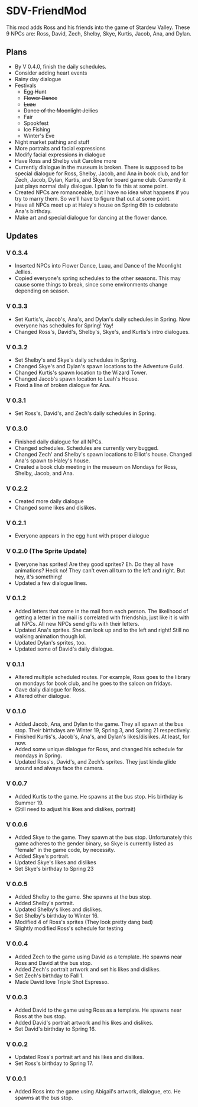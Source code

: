 # SDV-FriendMod
This mod adds Ross and his friends into the game of Stardew Valley. These 9 NPCs are: Ross, David, Zech, Shelby, Skye, Kurtis, Jacob, Ana, and Dylan.

## Plans
* By V 0.4.0, finish the daily schedules.
* Consider adding heart events
* Rainy day dialogue
* Festivals
    * ~~Egg Hunt~~
    * ~~Flower Dance~~
    * ~~Luau~~
    * ~~Dance of the Moonlight Jellies~~
    * Fair
    * Spookfest
    * Ice Fishing
    * Winter's Eve
* Night market pathing and stuff
* More portraits and facial expressions
* Modify facial expressions in dialogue
* Have Ross and Shelby visit Caroline more
* Currently dialogue in the museum is broken. There is supposed to be special dialogue for Ross, Shelby, Jacob, and Ana in book club, and for Zech, Jacob, Dylan, Kurtis, and Skye for board game club. Currently it just plays normal daily dialogue. I plan to fix this at some point.
* Created NPCs are romanceable, but I have no idea what happens if you try to marry them. So we'll have to figure that out at some point.
* Have all NPCs meet up at Haley's house on Spring 6th to celebrate Ana's birthday.
* Make art and special dialogue for dancing at the flower dance.

## Updates

### V 0.3.4
* Inserted NPCs into Flower Dance, Luau, and Dance of the Moonlight Jellies.
* Copied everyone's spring schedules to the other seasons. This may cause some things to break, since some environments change depending on season.

### V 0.3.3
* Set Kurtis's, Jacob's, Ana's, and Dylan's daily schedules in Spring. Now everyone has schedules for Spring! Yay!
* Changed Ross's, David's, Shelby's, Skye's, and Kurtis's intro dialogues.

### V 0.3.2
* Set Shelby's and Skye's daily schedules in Spring.
* Changed Skye's and Dylan's spawn locations to the Adventure Guild.
* Changed Kurtis's spawn location to the Wizard Tower.
* Changed Jacob's spawn location to Leah's House.
* Fixed a line of broken dialogue for Ana.

### V 0.3.1
* Set Ross's, David's, and Zech's daily schedules in Spring.

### V 0.3.0
* Finished daily dialogue for all NPCs.
* Changed schedules. Schedules are currently very bugged.
* Changed Zech' and Shelby's spawn locations to Elliot's house. Changed Ana's spawn to Haley's house.
* Created a book club meeting in the museum on Mondays for Ross, Shelby, Jacob, and Ana.

### V 0.2.2
* Created more daily dialogue
* Changed some likes and dislikes.

### V 0.2.1
* Everyone appears in the egg hunt with proper dialogue

### V 0.2.0 (The Sprite Update)
* Everyone has sprites! Are they good sprites? Eh. Do they all have animations? Heck no! They can't even all turn to the left and right. But hey, it's something!
* Updated a few dialogue lines.

### V 0.1.2
* Added letters that come in the mail from each person. The likelihood of getting a letter in the mail is correlated with friendship, just like it is with all NPCs. All new NPCs send gifts with their letters.
* Updated Ana's sprites. She can look up and to the left and right! Still no walking animation though lol.
* Updated Dylan's sprites, too.
* Updated some of David's daily dialogue.

### V 0.1.1
* Altered multiple scheduled routes. For example, Ross goes to the library on mondays for book club, and he goes to the saloon on fridays.
* Gave daily dialogue for Ross.
* Altered other dialogue.

### V 0.1.0
* Added Jacob, Ana, and Dylan to the game. They all spawn at the bus stop. Their birthdays are Winter 19, Spring 3, and Spring 21 respectively.
* Finished Kurtis's, Jacob's, Ana's, and Dylan's likes/dislikes. At least, for now.
* Added some unique dialogue for Ross, and changed his schedule for mondays in Spring.
* Updated Ross's, David's, and Zech's sprites. They just kinda glide around and always face the camera.


### V 0.0.7
* Added Kurtis to the game. He spawns at the bus stop. His birthday is Summer 19.
* (Still need to adjust his likes and dislikes, portrait)

### V 0.0.6
* Added Skye to the game. They spawn at the bus stop. Unfortunately this game adheres to the gender binary, so Skye is currently listed as "female" in the game code, by necessity.
* Added Skye's portrait.
* Updated Skye's likes and dislikes
* Set Skye's birthday to Spring 23

### V 0.0.5
* Added Shelby to the game. She spawns at the bus stop.
* Added Shelby's portrait.
* Updated Shelby's likes and dislikes.
* Set Shelby's birthday to Winter 16.
* Modified 4 of Ross's sprites (They look pretty dang bad)
* Slightly modified Ross's schedule for testing

### V 0.0.4
* Added Zech to the game using David as a template. He spawns near Ross and David at the bus stop.
* Added Zech's portrait artwork and set his likes and dislikes.
* Set Zech's birthday to Fall 1.
* Made David love Triple Shot Espresso.

### V 0.0.3
* Added David to the game using Ross as a template. He spawns near Ross at the bus stop.
* Added David's portrait artwork and his likes and dislikes.
* Set David's birthday to Spring 16.

### V 0.0.2
* Updated Ross's portrait art and his likes and dislikes.
* Set Ross's birthday to Spring 17.

### V 0.0.1
* Added Ross into the game using Abigail's artwork, dialogue, etc. He spawns at the bus stop.